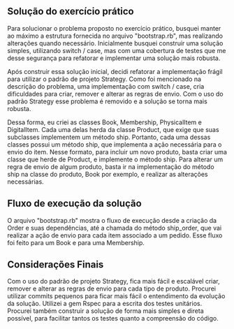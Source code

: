 ## Solução do exercício prático

Para solucionar o problema proposto no exercício prático, busquei manter ao máximo a estrutura fornecida no arquivo "bootstrap.rb", mas realizando alterações quando necessário. Inicialmente busquei construir uma solução simples, utilizando switch / case, mas com uma cobertura de testes que me desse segurança para refatorar e implementar uma solução mais robusta.

Após construir essa solução inicial, decidi refatorar a implementação frágil para utilizar o padrão de projeto Strategy. Como foi mencionado na descrição do problema, uma implementação com switch / case, cria dificuldades para criar, remover e alterar as regras de envio. Com o uso do padrão Strategy esse problema é removido e a solução se torna mais robusta.

Dessa forma, eu criei as classes Book, Membership, PhysicalItem e DigitalItem. Cada uma delas herda da classe Product, que exige que suas subclasses implementem um método ship. Portanto, cada uma dessas classes possui um método ship, que implementa a ação necessária para o envio do item. Nesse formato, para incluir um novo produto, basta criar uma classe que herde de Product, e implemente o método ship. Para alterar um regra de envio de algum produto, basta ir na implementação do método ship na classe do produto, Book por exemplo, e realizar as alterações necessárias.

## Fluxo de execução da solução

O arquivo "bootstrap.rb" mostra o fluxo de execução desde a criação da Order e suas dependências, até a chamada do método ship_order, que vai realizar a ação de envio para cada item associado a um pedido. Esse fluxo foi feito para um Book e para uma Membership.

## Considerações Finais

Com o uso do padrão de projeto Strategy, fica mais fácil e escalável criar, remover e alterar as regras de envio para cada tipo de produto. Procurei utilizar commits pequenos para ficar mais fácil o entendimento da evolução da solução. Utilizei a gem Rspec para a escrita dos testes unitários. Procurei também construir a solução de forma mais simples e direta possível, para facilitar tantos os testes quanto a compreensão do código.
